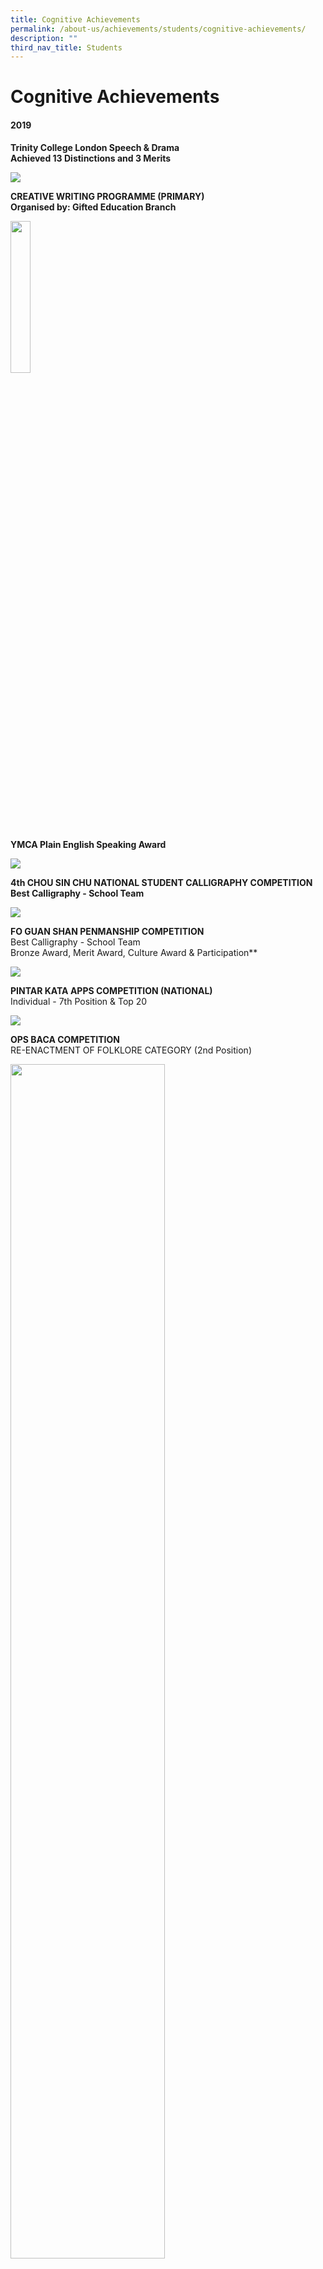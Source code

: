 ```yaml
---
title: Cognitive Achievements
permalink: /about-us/achievements/students/cognitive-achievements/
description: ""
third_nav_title: Students
---
```

# **Cognitive Achievements**

#### 2019

**Trinity College London Speech & Drama**   
**Achieved 13 Distinctions and 3 Merits**

![](/images/Picture1%20(1).png)

**CREATIVE WRITING PROGRAMME (PRIMARY)**    
**Organised by: Gifted Education Branch**

<img src="/images/Picture2.jpg" 
     style="width:25%">

**YMCA Plain English Speaking Award**

![](/images/Picture32a.png)

**4th CHOU SIN CHU NATIONAL STUDENT CALLIGRAPHY COMPETITION**    
**Best Calligraphy - School Team**

![](/images/Picture5%20(2).png)

**FO GUAN SHAN PENMANSHIP COMPETITION**   
Best Calligraphy - School Team  
Bronze Award, Merit Award, Culture Award & Participation**

![](/images/Picture6%20(2).png)

**PINTAR KATA APPS COMPETITION (NATIONAL)**    
Individual - 7th Position & Top 20

![](/images/Picture8(1).png)

**OPS BACA COMPETITION**    
RE-ENACTMENT OF FOLKLORE CATEGORY (2nd Position)

<img src="/images/Picture9(1).png" 
     style="width:70%">
		 
**BOOK PROMOTION CATEGORY - 1st Position**   
Haziq Rayyan Bin Mohammed Hairulnizam 3B   
Faiz Thaqif Bin Nurrashid 3C

**TWISTED TALE CATEGORY - 2nd Position**

![](/images/Picture11-1.png)

**ADAPTATION OF MODERN FOLKLORE CATEGORY - 1st Position**

<img src="/images/Picture12-1.png" 
     style="width:70%">

**Pasir Ris-Punggol District Champion**

![](/images/Picture13-1.png)


**TAMIL LITERACY COMPETITION**

![](/images/cog.jpg)

**MATH OLYMPIAD**

![](/images/Picture20-1.png)

Bronze Award

![](/images/Picture33-1.png)

![](/images/Picture21.jpg)
**Silver Award**
![](/images/Picture34.png)

![](/images/Picture25.jpg)
**Honorable Mention**

![](/images/Picture35.png)

**RAFFLES INSTITUTION PRIMARY MATH WORLD CONTEST**

DISTINCTION

![](/images/Picture36.png)

#### 2018

![](/images/Picture1-1.png)

![](/images/Picture2-1.png)

![](/images/Picture3-1.png)

![](/images/Picture4-1.png)

![](/images/Picture5-1.png)

![](/images/Picture6-1.png)

![](/images/Picture7-1.png)

![](/images/Picture8%20(1).png)

![](/images/Picture9%20(1).png)

![](/images/Picture10-1.png)

![](/images/Picture11%20(1).png)

![](/images/Picture12%20(1).png)

![](/images/Picture13%20(1).png)

![](/images/Picture14-1.png)